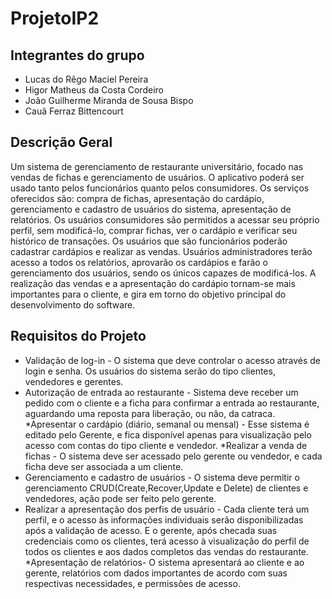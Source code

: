# ProjetoIP2
## Integrantes do grupo
* Lucas do Rêgo Maciel Pereira
* Higor Matheus da Costa Cordeiro
* João Guilherme Miranda de Sousa Bispo
* Cauã Ferraz Bittencourt
## Descrição Geral
Um sistema de gerenciamento de restaurante universitário, focado nas vendas de fichas e gerenciamento de usuários. O aplicativo poderá ser usado tanto pelos funcionários quanto pelos consumidores. Os serviços oferecidos são: compra de fichas, apresentação do cardápio, gerenciamento e cadastro de usuários do sistema, apresentação de relatórios.
Os usuários consumidores são permitidos a acessar seu próprio perfil, sem modificá-lo, comprar fichas, ver o cardápio e verificar seu histórico de transações. Os usuários que são funcionários poderão cadastrar cardápios e  realizar as vendas. Usuários administradores terão acesso a todos os relatórios, aprovarão os cardápios e farão o gerenciamento dos usuários, sendo os únicos capazes de modificá-los. A realização das vendas e a apresentação do cardápio tornam-se mais importantes para o cliente, e gira em torno do objetivo principal do desenvolvimento do software.
## Requisitos do Projeto
* Validação de log-in - O sistema que deve controlar o acesso através de login e senha. Os usuários do sistema serão do tipo clientes, vendedores e gerentes.
* Autorização de entrada ao restaurante - Sistema deve receber um pedido com o cliente e a ficha para confirmar a entrada ao restaurante, aguardando uma reposta para liberação, ou não, da catraca.
*Apresentar o cardápio (diário, semanal ou mensal) - Esse sistema é editado pelo Gerente, e fica disponível apenas para visualização pelo acesso com contas do tipo cliente e vendedor.
*Realizar a venda de fichas - O sistema deve ser acessado pelo gerente ou vendedor, e cada ficha deve ser associada a um cliente.
* Gerenciamento e cadastro de usuários - O sistema deve permitir o gerenciamento CRUD(Create,Recover,Update e Delete) de clientes e vendedores, ação pode ser feito pelo gerente.
* Realizar a apresentação dos perfis de usuário - Cada cliente terá um perfil, e o acesso às informações individuais serão disponibilizadas após a validação de acesso. E o gerente, após checada suas credenciais como os clientes, terá acesso à visualização do perfil de todos os clientes e aos dados completos das vendas do restaurante.
*Apresentação de relatórios- O sistema apresentará ao cliente e ao gerente, relatórios com dados importantes de acordo com suas respectivas necessidades, e permissões de acesso.
